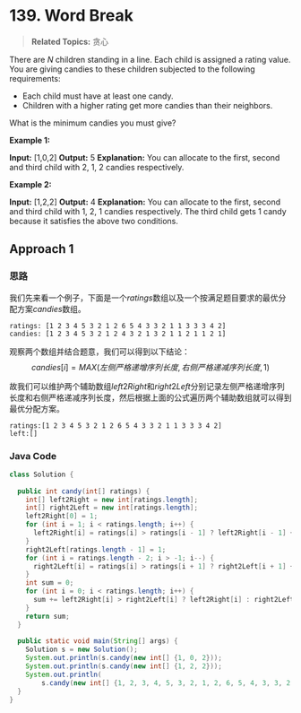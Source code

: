 # 139. Word Break

>  **Related Topics:** 贪心

There are  _N_  children standing in a line. Each child is assigned a rating value.
You are giving candies to these children subjected to the following requirements:

-   Each child must have at least one candy.
-   Children with a higher rating get more candies than their neighbors.

What is the minimum candies you must give?

**Example 1:**

**Input:** [1,0,2]
**Output:** 5
**Explanation:** You can allocate to the first, second and third child with 2, 1, 2 candies respectively.

**Example 2:**

**Input:** [1,2,2]
**Output:** 4
**Explanation:** You can allocate to the first, second and third child with 1, 2, 1 candies respectively. The third child gets 1 candy because it satisfies the above two conditions.
## Approach 1
### 思路
我们先来看一个例子，下面是一个$ratings$数组以及一个按满足题目要求的最优分配方案$candies$数组。
```
ratings: [1 2 3 4 5 3 2 1 2 6 5 4 3 3 2 1 1 3 3 3 4 2]
candies: [1 2 3 4 5 3 2 1 2 4 3 2 1 3 2 1 1 2 1 1 2 1]
```
观察两个数组并结合题意，我们可以得到以下结论：
$$ candies[i]=MAX(左侧严格递增序列长度, 右侧严格递减序列长度,1) $$

故我们可以维护两个辅助数组$left2Right$和$right2Left$分别记录左侧严格递增序列长度和右侧严格递减序列长度，然后根据上面的公式遍历两个辅助数组就可以得到最优分配方案。
```
ratings:[1 2 3 4 5 3 2 1 2 6 5 4 3 3 2 1 1 3 3 3 4 2]
left:[]
```
### Java Code
``` Java
class Solution {  
  
  public int candy(int[] ratings) {  
    int[] left2Right = new int[ratings.length];  
    int[] right2Left = new int[ratings.length];  
    left2Right[0] = 1;  
    for (int i = 1; i < ratings.length; i++) {  
      left2Right[i] = ratings[i] > ratings[i - 1] ? left2Right[i - 1] + 1 : 1;  
    }  
    right2Left[ratings.length - 1] = 1;  
    for (int i = ratings.length - 2; i > -1; i--) {  
      right2Left[i] = ratings[i] > ratings[i + 1] ? right2Left[i + 1] + 1 : 1;  
    }  
    int sum = 0;  
    for (int i = 0; i < ratings.length; i++) {  
      sum += left2Right[i] > right2Left[i] ? left2Right[i] : right2Left[i];  
    }  
    return sum;  
  }  
  
  public static void main(String[] args) {  
    Solution s = new Solution();  
    System.out.println(s.candy(new int[] {1, 0, 2}));  
    System.out.println(s.candy(new int[] {1, 2, 2}));  
    System.out.println(  
        s.candy(new int[] {1, 2, 3, 4, 5, 3, 2, 1, 2, 6, 5, 4, 3, 3, 2, 1, 1, 3, 3, 3, 4, 2}));  
  }  
}
```

<!--stackedit_data:
eyJoaXN0b3J5IjpbLTExOTA3MTU0MTUsMTg5NzE0NDczOF19
-->